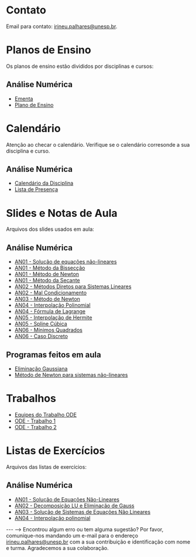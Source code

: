 <!-- # Informações Gerais
As informações sobre a oferta da disciplina no período 2020.2 podem ser lidas no [Plano de Curso](https://drive.google.com/file/d/1P5gzhI-wrO_lZKLjTi2-reVs7j3ia8bb/view?usp=sharing). Uma live de dúvidas sobre esse plano pode ser assistida [aqui](https://drive.google.com/drive/folders/1H70yHhUw56rLBTXCzbOfJ-ODy1v9OkPd?usp=sharing). -->

# Contato
Email para contato: [irineu.palhares@unesp.br](mailto:irineu.palhares@unesp.br).


# Planos de Ensino
Os planos de ensino estão divididos por disciplinas e cursos:

## Análise Numérica
- [Ementa](materiais/Ementa_AnaliseNumerica.pdf)
- [Plano de Ensino](materiais/PlanoEnsino_AnaliseNumerica.pdf)

# Calendário
Atenção ao checar o calendário. Verifique se o calendário corresonde a sua disciplina e curso.
## Análise Numérica
- [Calendário da Disciplina](https://docs.google.com/spreadsheets/d/1NTl8ZsmrNm0tB4MVtG2HEA2AKBPTyXBQxG4NWRvJY64/edit?usp=sharing)
- [Lista de Presença](https://docs.google.com/spreadsheets/d/1XK1wJJJfBOAA-Ze4jX0TyvBCc6jnNshX_oiRh0yavUU/edit?usp=sharing)

# Slides e Notas de Aula
Arquivos dos slides usados em aula:

## Análise Numérica
- [AN01 - Solução de equações não-lineares](materiais/AN01_EquacoesNaoLineares.pdf)
- [AN01 - Método da Bissecção](materiais/AN01_MetBisseccao_EquacoesNaoLineares.pdf)
- [AN01 - Método de Newton](materiais/AN01_MetNewton_EquacoesNaoLineares.pdf)
- [AN01 - Método da Secante](materiais/AN01_MetSecante_EquacoesNaoLineares.pdf)
- [AN02 - Métodos Diretos para Sistemas Lineares](materiais/AN02_SistemasLineares.pdf)
- [AN02 - Mal Condicionamento](materiais/AN02_MalCondicinoamento_SistemasLineares.pdf)
- [AN03 - Método de Newton](materiais/AN03_MetNewton_SistemasNaoLineares.pdf)
- [AN04 - Interpolação Polinomial](materiais/AN04_InterpolacaoPolinomial.pdf)
- [AN04 - Fórmula de Lagrange](materiais/AN04_Lagrange_InterpolacaoPolinomial.pdf)
- [AN05 - Interpolação de Hermite](materiais/AN05_Hermite_Splines.pdf)
- [AN05 - Spline Cúbica](materiais/AN05_Cubica_Splines.pdf)
- [AN06 - Mínimos Quadrados](materiais/AN06_MinimosQuadrados.pdf)
- [AN06 - Caso Discreto](materiais/AN06_Discreto_MinimosQuadrados.pdf)

## Programas feitos em aula
- [Eliminação Gaussiana](materiais/EliminacaoGauss.m)
- [Método de Newton para sistemas não-lineares](materiais/Newton.m)

# Trabalhos
- [Equipes do Trabalho ODE](https://docs.google.com/document/d/1qqqq_jVMGm93FVk-QBS90vjdaU8i-4ffdruSu3YM7lQ/edit?usp=sharing)
- [ODE - Trabalho 1](materiais/TrabalhoODE1.pdf)
- [ODE - Trabalho 2](materiais/TrabalhoODE2.pdf)

# Listas de Exercícios
Arquivos das listas de exercícios:

## Análise Numérica
- [AN01 - Solução de Equações Não-Lineares](materiais/Lista1_EquacoesNaoLineares.pdf)
- [AN02 - Decomposição LU e Eliminação de Gauss](materiais/AN02_Lista_LU_EliminacaoGauss.pdf)
- [AN03 - Solução de Sistemas de Equações Não Lineares](materiais/Lista_SistemaEquacoesNaoLineares.pdf)
- [AN04 - Interpolação polinomial](materiais/AN04_Lista_Interpolacao.pdf)                                     


--- -->
Encontrou algum erro ou tem alguma sugestão? Por favor, comunique-nos mandando um e-mail para o endereço [irineu.palhares@unesp.br](mailto:irineu.palhares@unesp.br) com a sua contribuição e identificação com nome e turma. Agradecemos a sua colaboração.

